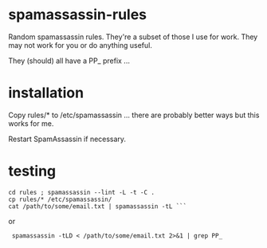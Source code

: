 # spamassassin-rules

Random spamassassin rules. They're a subset of those I use for work. They may not work for you or do anything useful.

They (should) all have a PP\_ prefix ...

# installation

Copy rules/* to /etc/spamassassin ... there are probably better ways but this works for me.

Restart SpamAssassin if necessary.

# testing

```
cd rules ; spamassassin --lint -L -t -C . 
cp rules/* /etc/spamassassin/
cat /path/to/some/email.txt | spamassassin -tL ```
```
or

``` spamassassin -tLD < /path/to/some/email.txt 2>&1 | grep PP_```

